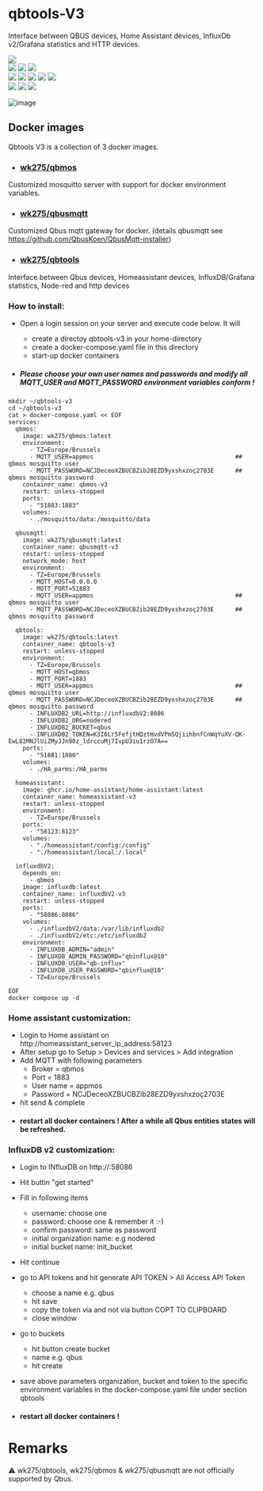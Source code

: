 # qbtools-V3
Interface between QBUS devices, Home Assistant devices, InfluxDb v2/Grafana statistics and HTTP devices.

![](https://img.shields.io/badge/release-v3.0-blue)                 
![](https://img.shields.io/badge/arch-arm64-yellow)
![](https://img.shields.io/badge/-amd64-yellow)
![](https://img.shields.io/badge/-i386-yellow) <br/>
![](https://img.shields.io/badge/interfaces-qbus_devices-green)
![](https://img.shields.io/badge/-home_assistant_devices-green)
![](https://img.shields.io/badge/-node--red-green)
![](https://img.shields.io/badge/-influxDB_v2/grafana_statistics-green)
![](https://img.shields.io/badge/-http_devices-green) <br/>
![](https://img.shields.io/badge/prerequisites-qbus-red)
![](https://img.shields.io/badge/-docker-red)
![](https://img.shields.io/badge/-docker--compose-red)

![image](https://github.com/wk275/qbtools-V3/assets/55239601/12a4894d-7ab4-4881-ab23-3de5541ac820)

## Docker images 
Qbtools V3 is a collection of 3 docker images.
- ### <a href="https://hub.docker.com/r/wk275/qbmos">wk275/qbmos</a>
Customized mosquitto server with support for docker environment variables.

- ### <a href="https://hub.docker.com/r/wk275/qbusmqtt">wk275/qbusmqtt</a>
Customized Qbus mqtt gateway for docker. (details qbusmqtt see https://github.com/QbusKoen/QbusMqtt-installer)

- ### <a href="https://hub.docker.com/r/wk275/qbtools">wk275/qbtools</a>
Interface between Qbus devices, Homeassistant devices, InfluxDB/Grafana statistics, Node-red and http devices

### How to install:
- Open a login session on your server and execute code below.
It will 
  - create a directoy qbtools-v3 in your home-directory
  - create a docker-compose.yaml file in this directory
  - start-up docker containers

- ##### Please choose your own user names and passwords and modify all MQTT_USER and MQTT_PASSWORD environment variables conform !

````
mkdir ~/qbtools-v3
cd ~/qbtools-v3
cat > docker-compose.yaml << EOF
services:
  qbmos:
    image: wk275/qbmos:latest
    environment:
      - TZ=Europe/Brussels
      - MQTT_USER=appmos                                        ## qbmos mosquitto user
      - MQTT_PASSWORD=NCJDeceoXZBUCBZib28EZD9yxshxzoç2703E      ## qbmos mosquitto password
    container_name: qbmos-v3
    restart: unless-stopped
    ports:
      - "51883:1883"
    volumes:
      - ./mosquitto/data:/mosquitto/data

  qbusmqtt:
    image: wk275/qbusmqtt:latest
    container_name: qbusmqtt-v3
    restart: unless-stopped
    network_mode: host
    environment:
      - TZ=Europe/Brussels
      - MQTT_HOST=0.0.0.0
      - MQTT_PORT=51883
      - MQTT_USER=appmos                                        ## qbmos mosquitto user
      - MQTT_PASSWORD=NCJDeceoXZBUCBZib28EZD9yxshxzoç2703E      ## qbmos mosquitto password

  qbtools:
    image: wk275/qbtools:latest
    container_name: qbtools-v3
    restart: unless-stopped
    environment:
      - TZ=Europe/Brussels
      - MQTT_HOST=qbmos
      - MQTT_PORT=1883
      - MQTT_USER=appmos                                        ## qbmos mosquitto user
      - MQTT_PASSWORD=NCJDeceoXZBUCBZib28EZD9yxshxzoç2703E      ## qbmos mosquitto password
      - INFLUXDB2_URL=http://influxdbV2:8086
      - INFLUXDB2_ORG=nodered
      - INFLUXDB2_BUCKET=qbus
      - INFLUXDB2_TOKEN=K3I6Lr5FefjtHQztHvdVPm5QjiihbnfCnWqYuXV-QK-EwL82MNJlUiZMyJJn90z_ldrccuMj7IvpU3iu1rzO7A==
    ports:
      - "51881:1880"
    volumes:
      - ./HA_parms:/HA_parms

  homeassistant:
    image: ghcr.io/home-assistant/home-assistant:latest
    container_name: homeassistant-v3
    restart: unless-stopped
    environment:
      - TZ=Europe/Brussels
    ports:
      - "58123:8123"
    volumes:
      - "./homeassistant/config:/config"
      - "./homeassistant/local:/.local"

  influxdbV2:
    depends_on:
      - qbmos
    image: influxdb:latest
    container_name: influxdbV2-v3
    restart: unless-stopped
    ports:
      - "58086:8086"
    volumes:
      - ./influxdbV2/data:/var/lib/influxdb2
      - ./influxdbV2/etc:/etc/influxdb2
    environment:
      - INFLUXDB_ADMIN="admin"
      - INFLUXDB_ADMIN_PASSWORD="qbinflux@10"
      - INFLUXDB_USER="qb-influx"
      - INFLUXDB_USER_PASSWORD="qbinflux@10"
      - TZ=Europe/Brussels

EOF
docker compose up -d
````

### Home assistant customization:
  - Login to Home assistant on http://homeassistant_server_ip_address:58123
  - After setup go to Setup > Devices and services > Add integration
  - Add MQTT with following parameters
    - Broker = qbmos
    - Port = 1883
    - User name = appmos
    - Password =  NCJDeceoXZBUCBZib28EZD9yxshxzoç2703E
  - hit send & complete
  - #### restart all docker containers ! After a while all Qbus entities states will be refreshed.

### InfluxDB v2 customization:
  - Login to INfluxDB on http://<Influxdb server ip address>:58086
  - Hit buttin "get started"
  - Fill in following items
    - username: choose one
    - password: choose one & remember it :-)
    - confirm password: same as password
    - initial organization name: e.g nodered
    - initial bucket name: init_bucket
  - Hit continue
  - go to API tokens and hit generate API TOKEN > All Access API Token
    - choose a name e.g. qbus
    - hit save
    - copy the token via <CNTRL C> and not via button COPT TO CLIPBOARD
    - close window
  - go to buckets
    - hit button create bucket
    - name e.g. qbus
    - hit create 

  - save above parameters organization, bucket and token to the specific environment variables in the docker-compose.yaml file under section qbtools
  - #### restart all docker containers !
# Remarks
⚠️ wk275/qbtools, wk275/qbmos & wk275/qbusmqtt are not officially supported by Qbus.
